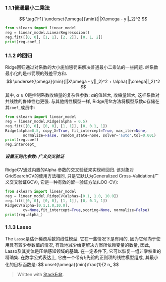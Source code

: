 ### 1.1.1普通最小二乘法
$$
\tag{1-1} \underset{\omega}{\min}{||X\omega - y||_2}^2
$$
```python
from sklearn import linear_model
reg = linear_model.LinearRegresssion()
reg.fit([[0, 0], [1, 1], [2, 2]], [0, 1, 2])
print(reg.coef_)
```
### 1.1.2 岭回归
Ridge回归通过对系数的大小施加惩罚来解决普通最小二乘法的一些问题. 岭系数最小化的是带罚项的残差平方和.
$$
\underset{\omega}{min}{||X\omega - y||_2}^2 + \alpha{||\omega||_2}^2
$$
其中, $\alpha \geq 0$是控制系数收缩量的复杂性参数: $\alpha$的值越大, 收缩量越大, 这样系数对共线性的鲁棒性也更强.
与其他线性模型一样, Ridge用fit方法将模型系数$\omega$存储在其`coef_`成员中:
```python
from sklearn import linear_model
reg = linear_model.Ridge(alpha = 0.5)
reg.fit([[0, 0], [0, 0], [1, 1]], [0, 0.1, 1])
Ridge(alpha=0.5, copy_X=True, fit_intercept=True, max_iter=None,
		normalize=False, random_state=none, solver='auto',tol=0.001)
print(reg.coef)
reg.intercept_
```
#####   设置正则化参数: 广义交叉验证
RidgeCV通过内置的Alpha 参数的交叉验证来实现岭回归.
该对象对GridSearchCV的使用方法相同, 只是它默认为Generalized Cross-Validation(广义交叉验证GCV), 它是一种有效的留一验证方法(LOO-CV):
```python
from sklearn import linear_model
reg = linear_model.RidgeCV(alphas=[0.1, 1.0, 10.0])
reg.fit([[0, 0], [0, 0], [1, 1]], [0, 0.1, 1])
RidgeCV(alpha=[0.1,1.0,10.0],
		cv=None,fit_intercept=True,scoring=None, normalize=False)
print(reg.alpha_)
```

### 1.1.3 Lasso
The `Lasso`是估计稀疏系数的线性模型. 它在一些情况下是有用的, 因为它倾向于使用具有较少参数值的情况, 有效地减少给定解决方案所依赖变量的数量, 因此, Lasso及其变体是压缩感知领域的基础. 在一定条件下, 它可以恢复一组非零权重的精确集.
在数学公式表达上, 它由一个带有$l_1$先验的正则项的线性模型组成, 其最小化的目标函数是:
$$
unset{\omega}{min}\frac{1}{2 n_
$$

> Written with [StackEdit](https://stackedit.io/).
<!--stackedit_data:
eyJoaXN0b3J5IjpbMTcxMjExNzY3MiwtMTQ0Nzc3MzU4NCw3Nz
cyMDY2NzFdfQ==
-->